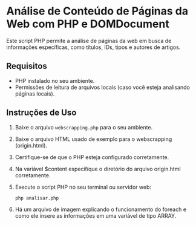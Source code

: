 # Análise de Conteúdo de Páginas da Web com PHP e DOMDocument

Este script PHP permite a análise de páginas da web em busca de informações específicas, como títulos, IDs, tipos e autores de artigos.

## Requisitos

- PHP instalado no seu ambiente.
- Permissões de leitura de arquivos locais (caso você esteja analisando páginas locais).

## Instruções de Uso

1. Baixe o arquivo `webscrapping.php` para o seu ambiente.

2. Baixe o arquivo HTML usado de exemplo para o webscrapping (origin.html).

3. Certifique-se de que o PHP esteja configurado corretamente.

4. Na variável $content especifíque o diretório do arquivo origin.html corretamente.

5. Execute o script PHP no seu terminal ou servidor web:

   ```bash
   php analisar.php

6. Há um arquivo de imagem explicando o funcionamento do foreach e como ele insere as informações em uma variável de tipo ARRAY.

